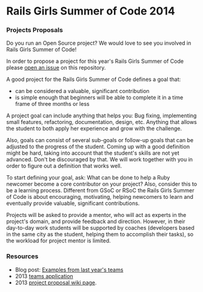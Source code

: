 # Rails Girls Summer of Code 2014
### Projects Proposals

Do you run an Open Source project? We would love to see you involved in Rails
Girls Summer of Code!

In order to propose a project for this year's Rails Girls Summer of Code please
[open an issue](https://github.com/rails-girls-summer-of-code/projects/issues/new) 
on this repository.

A good project for the Rails Girls Summer of Code defines a goal that:

* can be considered a valuable, significant contribution
* is simple enough that beginners will be able to complete it in a time frame
  of three months or less

A project goal can include anything that helps you: Bug fixing, implementing
small features, refactoring, documentation, design, etc. Anything that allows
the student to both apply her experience and grow with the challenge.

Also, goals can consist of several sub-goals or follow-up goals that can be
adjusted to the progress of the student. Coming up with a good definition might
be hard, taking into account that the student's skills are not yet advanced.
Don't be discouraged by that. We will work together with you in order to figure
out a definition that works well.

To start defining your goal, ask: What can be done to help a Ruby newcomer
become a core contributor on your project? Also, consider this to be a learning
process. Different from GSoC or RSoC the Rails Girls Summer of Code is about
encouraging, motivating, helping newcomers to learn and eventually provide
valuable, significant contributions.

Projects will be asked to provide a mentor, who will act as experts in the
project's domain, and provide feedback and direction. However, in their
day-to-day work students will be supported by coaches (developers based in the
same city as the student, helping them to accomplish their tasks), so the
workload for project mentor is limited.


### Resources

* Blog post: [Examples from last year's teams](http://railsgirlssummerofcode.org/blog/where-to-start)
* 2013 [teams application](http://2013.teams.railsgirlssummerofcode.org/teams)
* 2013 [project proposal wiki page](https://github.com/rails-girls-summer-of-code/summer-of-code/wiki/Project-ideas). 
